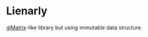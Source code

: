 # Lienarly

[glMatrix](https://github.com/toji/gl-matrix)-like library but using immutable data structure.
